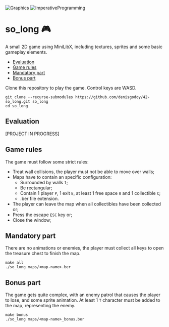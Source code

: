 ![Graphics](https://img.shields.io/badge/Graphics-306998) ![ImperativeProgramming](https://img.shields.io/badge/ImperativeProgramming-306998)

# so_long :video_game:
A small 2D game using MiniLibX, including textures, sprites and some basic gameplay elements.

- [Evaluation](https://github.com/denisgodoy/42-so_long#evaluation)
- [Game rules](https://github.com/denisgodoy/42-so_long#game-rules)
- [Mandatory part](https://github.com/denisgodoy/42-so_long#mandatory-part)
- [Bonus part](https://github.com/denisgodoy/42-so_long#bonus-part)

Clone this repository to play the game. Control keys are WASD.
```shell
git clone --recurse-submodules https://github.com/denisgodoy/42-so_long.git so_long
cd so_long
```

## Evaluation

[PROJECT IN PROGRESS]

## Game rules

The game must follow some strict rules:
- Treat wall collisions, the player must not be able to move over walls;
- Maps have to contain an specific configuration:
  - Surrounded by walls `1`;
  - Be rectangular;
  - Contain 1 player `P`, 1 exit `E`, at least 1 free space `0` and 1 collectible `C`;
  - .ber file extension.
- The player can leave the map when all collectibles have been collected or;
- Press the escape `ESC` key or;
- Close the window;

## Mandatory part

There are no animations or enemies, the player must collect all keys to open the treasure chest to finish the map.
```shell
make all
./so_long maps/<map-name>.ber
```

## Bonus part

The game gets quite complex, with an enemy patrol that causes the player to lose, and some sprite animation. At least 1 `T` character must be added to the map, representing the enemy.
```shell
make bonus
./so_long maps/<map-name>_bonus.ber
```
